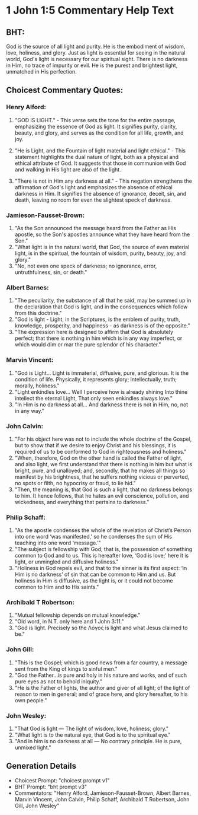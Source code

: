 # 1 John 1:5 Commentary Help Text

## BHT:
God is the source of all light and purity. He is the embodiment of wisdom, love, holiness, and glory. Just as light is essential for seeing in the natural world, God's light is necessary for our spiritual sight. There is no darkness in Him, no trace of impurity or evil. He is the purest and brightest light, unmatched in His perfection.

## Choicest Commentary Quotes:
### Henry Alford:
1. "GOD IS LIGHT." - This verse sets the tone for the entire passage, emphasizing the essence of God as light. It signifies purity, clarity, beauty, and glory, and serves as the condition for all life, growth, and joy.

2. "He is Light, and the Fountain of light material and light ethical." - This statement highlights the dual nature of light, both as a physical and ethical attribute of God. It suggests that those in communion with God and walking in His light are also of the light.

3. "There is not in Him any darkness at all." - This negation strengthens the affirmation of God's light and emphasizes the absence of ethical darkness in Him. It signifies the absence of ignorance, deceit, sin, and death, leaving no room for even the slightest speck of darkness.

### Jamieson-Fausset-Brown:
1. "As the Son announced the message heard from the Father as His apostle, so the Son's apostles announce what they have heard from the Son."
2. "What light is in the natural world, that God, the source of even material light, is in the spiritual, the fountain of wisdom, purity, beauty, joy, and glory."
3. "No, not even one speck of darkness; no ignorance, error, untruthfulness, sin, or death."

### Albert Barnes:
1. "The peculiarity, the substance of all that he said, may be summed up in the declaration that God is light, and in the consequences which follow from this doctrine."
2. "God is light - Light, in the Scriptures, is the emblem of purity, truth, knowledge, prosperity, and happiness - as darkness is of the opposite."
3. "The expression here is designed to affirm that God is absolutely perfect; that there is nothing in him which is in any way imperfect, or which would dim or mar the pure splendor of his character."

### Marvin Vincent:
1. "God is Light... Light is immaterial, diffusive, pure, and glorious. It is the condition of life. Physically, it represents glory; intellectually, truth; morally, holiness."
2. "Light enkindles love... Well I perceive how is already shining Into thine intellect the eternal Light, That only seen enkindles always love."
3. "In Him is no darkness at all... And darkness there is not in Him, no, not in any way."

### John Calvin:
1. "For his object here was not to include the whole doctrine of the Gospel, but to show that if we desire to enjoy Christ and his blessings, it is required of us to be conformed to God in righteousness and holiness."
2. "When, therefore, God on the other hand is called the Father of light, and also light, we first understand that there is nothing in him but what is bright, pure, and unalloyed; and, secondly, that he makes all things so manifest by his brightness, that he suffers nothing vicious or perverted, no spots or filth, no hypocrisy or fraud, to lie hid."
3. "Then, the meaning is, that God is such a light, that no darkness belongs to him. It hence follows, that he hates an evil conscience, pollution, and wickedness, and everything that pertains to darkness."

### Philip Schaff:
1. "As the apostle condenses the whole of the revelation of Christ’s Person into one word ‘was manifested,’ so he condenses the sum of His teaching into one word ‘message.’"
2. "The subject is fellowship with God; that is, the possession of something common to God and to us. This is hereafter love, ‘God is love;’ here it is light, or unmingled and diffusive holiness."
3. "Holiness in God repels evil, and that to the sinner is its first aspect: ‘in Him is no darkness’ of sin that can be common to Him and us. But holiness in Him is diffusive, as the light is, or it could not become common to Him and to His saints."

### Archibald T Robertson:
1. "Mutual fellowship depends on mutual knowledge." 
2. "Old word, in N.T. only here and 1 John 3:11." 
3. "God is light. Precisely so the Λογος is light and what Jesus claimed to be."

### John Gill:
1. "This is the Gospel; which is good news from a far country, a message sent from the King of kings to sinful men."
2. "God the Father...is pure and holy in his nature and works, and of such pure eyes as not to behold iniquity."
3. "He is the Father of lights, the author and giver of all light; of the light of reason to men in general; and of grace here, and glory hereafter, to his own people."

### John Wesley:
1. "That God is light — The light of wisdom, love, holiness, glory."
2. "What light is to the natural eye, that God is to the spiritual eye."
3. "And in him is no darkness at all — No contrary principle. He is pure, unmixed light."


## Generation Details
- Choicest Prompt: "choicest prompt v1"
- BHT Prompt: "bht prompt v3"
- Commentators: "Henry Alford, Jamieson-Fausset-Brown, Albert Barnes, Marvin Vincent, John Calvin, Philip Schaff, Archibald T Robertson, John Gill, John Wesley"

